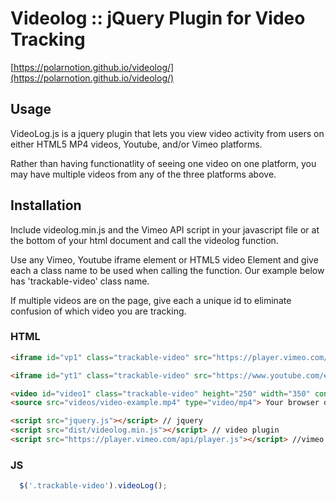 # Videolog :: jQuery Plugin for Video Tracking
[https://polarnotion.github.io/videolog/](https://polarnotion.github.io/videolog/)

## Usage
VideoLog.js is a jquery plugin that lets you view video activity from users on either HTML5 MP4 videos, Youtube, and/or Vimeo platforms.

Rather than having functionatlity of seeing one video on one platform, you may have multiple videos from any of the three platforms above.

## Installation
Include videolog.min.js and the Vimeo API script in your javascript file or at the bottom of your html document and 
call the videolog function. 

Use any Vimeo, Youtube iframe element or HTML5 video Element and give each a class name to 
be used when calling the function. Our example below has 'trackable-video' class name. 

If multiple videos are on the page, give each a unique id to eliminate confusion of which video you are tracking.

### HTML

```html
<iframe id="vp1" class="trackable-video" src="https://player.vimeo.com/video/76979871"></iframe>

<iframe id="yt1" class="trackable-video" src="https://www.youtube.com/embed/M7lc1UVf-VE?enablejsapi=1"></iframe>

<video id="video1" class="trackable-video" height="250" width="350" controls>
<source src="videos/video-example.mp4" type="video/mp4"> Your browser does not support HTML5 video. </video>

<script src="jquery.js"></script> // jquery
<script src="dist/videolog.min.js"></script> // video plugin
<script src="https://player.vimeo.com/api/player.js"></script> //vimeo api*
```

### JS

```javascript
  $('.trackable-video').videoLog();
```
